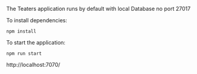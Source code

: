 The Teaters application runs by default with local Database no port 27017 

To install dependencies:

    npm install    

To start the application:

    npm run start

http://localhost:7070/
